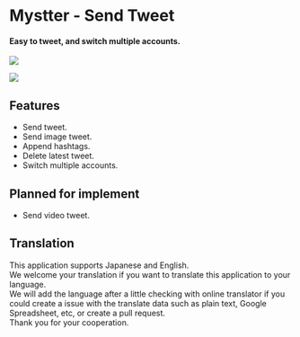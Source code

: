 # Mystter - Send Tweet

#### Easy to tweet, and switch multiple accounts.  

![](https://raw.githubusercontent.com/mystasly48/Mystter_SendTweet/master/Screenshots/Main_1.3.0.png)

![](https://raw.githubusercontent.com/mystasly48/Mystter_SendTweet/master/Screenshots/Images_1.3.0.png)

## Features

* Send tweet.
* Send image tweet.
* Append hashtags.
* Delete latest tweet.
* Switch multiple accounts.

## Planned for implement

* Send video tweet.

## Translation

This application supports Japanese and English.  
We welcome your translation if you want to translate this application to your language.  
We will add the language after a little checking with online translator if you could create a issue with the translate data such as plain text, Google Spreadsheet, etc, or create a pull request.  
Thank you for your cooperation.  

